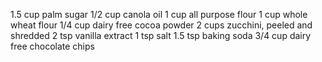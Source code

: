 1.5 cup palm sugar
1/2 cup canola oil
1 cup all purpose flour
1 cup whole wheat flour
1/4 cup dairy free cocoa powder
2 cups zucchini, peeled and shredded
2 tsp vanilla extract
1 tsp salt
1.5 tsp baking soda
3/4 cup dairy free chocolate chips